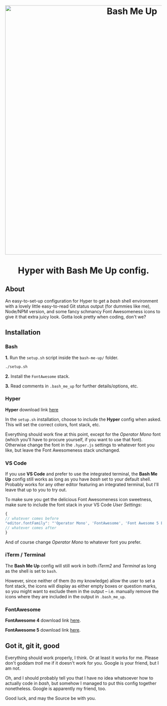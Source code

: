 <h1 align="center">
	<a href="https://github.com/fehawen/bash-prompts-monorepo">
		<img alt="Bash Me Up" src="https://user-images.githubusercontent.com/36552788/45226717-f1cc5d00-b2bf-11e8-98a0-dd0aaf864782.png" width="800">
	</a>
	<br>
	<br> Hyper with Bash Me Up config. <br>
</h1>

## About

An easy-to-set-up configuration for Hyper to get a *bash* shell environment with a lovely little easy-to-read Git status output (for dummies like me), Node/NPM version, and some fancy schmancy Font Awesomeness icons to give it that extra juicy look. Gotta look pretty when coding, don't we?

## Installation

### Bash

**1.** Run the `setup.sh` script inside the `bash-me-up/` folder.
```bash
./setup.sh
```

**2.** Install the `FontAwesome` stack.

**3.** Read comments in `.bash_me_up` for further details/options, etc.

### Hyper

**Hyper** download link [here](https://hyper.is/)

In the `setup.sh` installation, choose to include the **Hyper** config when asked. This will set the correct colors, font stack, etc.

Everything should work fine at this point, except for the *Operator Mono* font (which you'll have to procure yourself, if you want to use that font). Otherwise change the font in the `.hyper.js` settings to whatever font you like, but leave the Font Awesomeness stack unchanged. 

### VS Code

If you use **VS Code** and prefer to use the integrated terminal, the **Bash Me Up** config still works as long as you have *bash* set to your default shell. Probably works for any other editor featuring an integrated terminal, but I'll leave that up to you to try out.

To make sure you get the delicious Font Awesomeness icon sweetness, make sure to include the font stack in your VS Code *User Settings*:

```javascript
{
// whatever comes before
"editor.fontFamily": "'Operator Mono', 'FontAwesome', 'Font Awesome 5 Brands', 'Font Awesome 5 Free Solid', 'Font Awesome 5 Free Regular'",
// whatever comes after
}

```
And of course change *Operator Mono* to whatever font you prefer.

### iTerm / Terminal

The **Bash Me Up** config will still work in both *iTerm2* and *Terminal* as long as the shell is set to `bash`.

However, since neither of them (to my knowledge) allow the user to set a font stack, the icons will display as either empty boxes or question marks, so you might want to exclude them in the output – i.e. manually remove the icons where they are included in the output in `.bash_me_up`.

### FontAwesome

**FontAwesome 4** download link [here](https://fontawesome.com/v4.7.0/assets/font-awesome-4.7.0.zip).

**FontAwesome 5** download link [here](https://use.fontawesome.com/releases/v5.6.3/fontawesome-free-5.6.3-desktop.zip).

## Got it, git it, good

Everything should work properly, I think. Or at least it works for me. Please don't goddam *troll* me if it doesn't work for you. Google is your friend, but I am not.

Oh, and I should probably tell you that I have no idea whatsoever how to actually code in *bash*, but somehow I managed to put this config together nonetheless. Google is apparently my friend, too.

Good luck, and may the Source be with you.